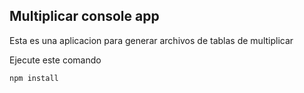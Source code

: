 
## Multiplicar console app

Esta es una aplicacion para generar archivos de tablas de multiplicar

Ejecute este comando
```
npm install
```
